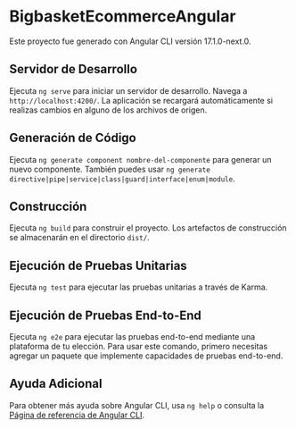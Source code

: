 # BigbasketEcommerceAngular

Este proyecto fue generado con Angular CLI versión 17.1.0-next.0.

## Servidor de Desarrollo

Ejecuta `ng serve` para iniciar un servidor de desarrollo. Navega a `http://localhost:4200/`. La aplicación se recargará automáticamente si realizas cambios en alguno de los archivos de origen.

## Generación de Código

Ejecuta `ng generate component nombre-del-componente` para generar un nuevo componente. También puedes usar `ng generate directive|pipe|service|class|guard|interface|enum|module`.

## Construcción

Ejecuta `ng build` para construir el proyecto. Los artefactos de construcción se almacenarán en el directorio `dist/`.

## Ejecución de Pruebas Unitarias

Ejecuta `ng test` para ejecutar las pruebas unitarias a través de Karma.

## Ejecución de Pruebas End-to-End

Ejecuta `ng e2e` para ejecutar las pruebas end-to-end mediante una plataforma de tu elección. Para usar este comando, primero necesitas agregar un paquete que implemente capacidades de pruebas end-to-end.

## Ayuda Adicional

Para obtener más ayuda sobre Angular CLI, usa `ng help` o consulta la [Página de referencia de Angular CLI](https://angular.io/cli).
